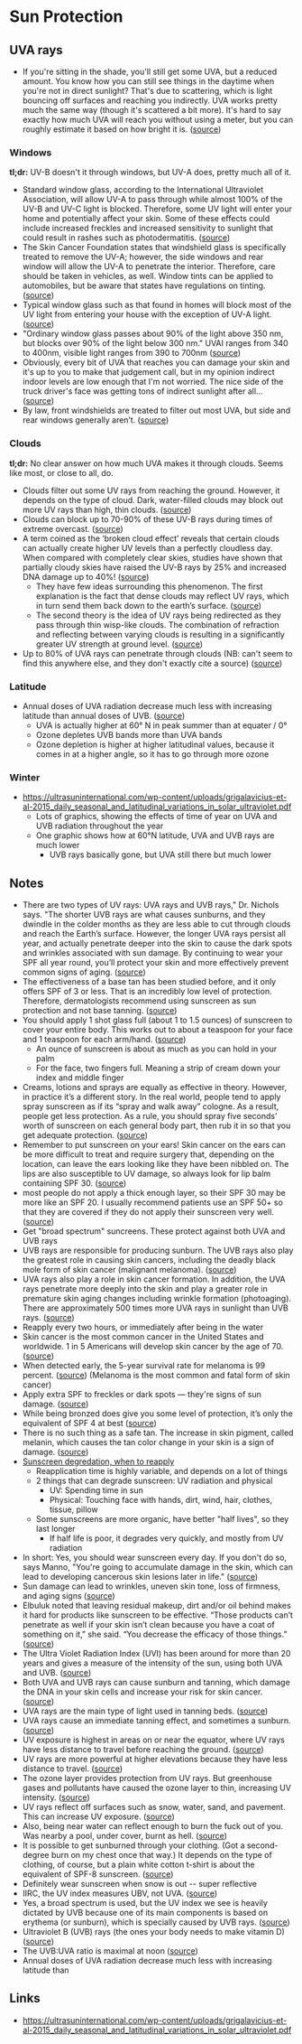 # Sun Protection

## UVA rays

- If you're sitting in the shade, you'll still get some UVA, but a reduced amount. You know how you can still see things in the daytime when you're not in direct sunlight? That's due to scattering, which is light bouncing off surfaces and reaching you indirectly. UVA works pretty much the same way (though it's scattered a bit more). It's hard to say exactly how much UVA will reach you without using a meter, but you can roughly estimate it based on how bright it is. ([source](https://www.reddit.com/r/SkincareAddiction/comments/39l0cp/how_far_do_uva_rays_penetrate_through_windows/#:~:text=If%20you,it%20is.))

### Windows

**tl;dr:** UV-B doesn't it through windows, but UV-A does, pretty much all of it.

- Standard window glass, according to the International Ultraviolet Association, will allow UV-A to pass through while almost 100% of the UV-B and UV-C light is blocked. Therefore, some UV light will enter your home and potentially affect your skin. Some of these effects could include increased freckles and increased sensitivity to sunlight that could result in rashes such as photodermatitis. ([source](https://hps.org/publicinformation/ate/q12082.html#:~:text=Standard,photodermatitis.))
- The Skin Cancer Foundation states that windshield glass is specifically treated to remove the UV-A; however, the side windows and rear window will allow the UV-A to penetrate the interior. Therefore, care should be taken in vehicles, as well. Window tints can be applied to automobiles, but be aware that states have regulations on tinting. ([source](https://hps.org/publicinformation/ate/q12082.html#:~:text=The%20Skin,on%20tinting.))
- Typical window glass such as that found in homes will block most of the UV light from entering your house with the exception of UV-A light. ([source](https://hps.org/publicinformation/ate/q12082.html#:~:text=typical%20window%20glass%20such%20as%20that%20found%20in%20homes%20will%20block%20most%20of%20the%20uv%20light%20from%20entering%20your%20house%20with%20the%20exception%20of%20uv-a%20light.))
- "Ordinary window glass passes about 90% of the light above 350 nm, but blocks over 90% of the light below 300 nm." UVAI ranges from 340 to 400nm, visible light ranges from 390 to 700nm ([source](https://www.reddit.com/r/SkincareAddiction/comments/39l0cp/how_far_do_uva_rays_penetrate_through_windows/#:~:text=%22ordinary%20window%20glass%20passes%20about%2090%25%20of%20the%20light%20above%20350%20nm%2C%20but%20blocks%20over%2090%25%20of%20the%20light%20below%20300%20nm.%22%20uvai%20ranges%20from%20340%20to%20400nm%2C%20visible%20light%20ranges%20from%20390%20to%20700nm))
- Obviously, every bit of UVA that reaches you can damage your skin and it's up to you to make that judgement call, but in my opinion indirect indoor levels are low enough that I'm not worried. The nice side of the truck driver's face was getting tons of indirect sunlight after all... ([source](https://www.reddit.com/r/SkincareAddiction/comments/39l0cp/how_far_do_uva_rays_penetrate_through_windows/#:~:text=obviously%2C%20every%20bit%20of%20uva%20that%20reaches%20you%20can%20damage%20your%20skin%20and%20it's%20up%20to%20you%20to%20make%20that%20judgement%20call%2C%20but%20in%20my%20opinion%20indirect%20indoor%20levels%20are%20low%20enough%20that%20i'm%20not%20worried.%20the%20nice%20side%20of%20the%20truck%20driver's%20face%20was%20getting%20tons%20of%20indirect%20sunlight%20after%20all...))
- By law, front windshields are treated to filter out most UVA, but side and rear windows generally aren’t. ([source](https://www.skincancer.org/blog/not-all-uv-rays-stay-outside-how-window-film-can-help-protect-you/#:~:text=by%20law%2C%20front%20windshields%20are%20treated%20to%20filter%20out%20most%20uva%2C%20but%20side%20and%20rear%20windows%20generally%20aren%E2%80%99t.))

### Clouds

**tl;dr:** No clear answer on how much UVA makes it through clouds. Seems like most, or close to all, do.

- Clouds filter out some UV rays from reaching the ground. However, it depends on the type of cloud. Dark, water-filled clouds may block out more UV rays than high, thin clouds. ([source](https://www.healthline.com/health/skin/uva-vs-uvb#:~:text=clouds%20filter%20out%20some%20uv%20rays%20from%20reaching%20the%20ground.%20however%2C%20it%20depends%20on%20the%20type%20of%20cloud.%20dark%2C%20water-filled%20clouds%20may%20block%20out%20more%20uv%20rays%20than%20high%2C%20thin%20clouds.))
- Clouds can block up to 70-90% of these UV-B rays during times of extreme overcast. ([source](https://www.drgurgen.com/are-the-suns-uv-rays-really-stronger-on-cloudy-days-fact-or-myth/#:~:text=clouds%20can%20block%20up%20to%2070-90%25%20of%20these%20uv-b%20rays%20during%20times%20of%20extreme%20overcast.))
- A term coined as the ‘broken cloud effect’ reveals that certain clouds can actually create higher UV levels than a perfectly cloudless day. When compared with completely clear skies, studies have shown that partially cloudy skies have raised the UV-B rays by 25% and increased DNA damage up to 40%! ([source](https://www.drgurgen.com/are-the-suns-uv-rays-really-stronger-on-cloudy-days-fact-or-myth/#:~:text=a%20term%20coined%20as%20the%20%E2%80%98broken%20cloud%20effect%E2%80%99%20reveals%20that%20certain%20clouds%20can%20actually%20create%20higher%20uv%20levels%20than%20a%20perfectly%20cloudless%20day.%20when%20compared%20with%20completely%20clear%20skies%2C%20studies%20have%20shown%20that%20partially%20cloudy%20skies%20have%20raised%20the%20uv-b%20rays%20by%2025%25%20and%20increased%20dna%20damage%20up%20to%2040%25!))
  - They have few ideas surrounding this phenomenon. The first explanation is the fact that dense clouds may reflect UV rays, which in turn send them back down to the earth’s surface. ([source](https://www.drgurgen.com/are-the-suns-uv-rays-really-stronger-on-cloudy-days-fact-or-myth/#:~:text=they%20have%20few%20ideas%20surrounding%20this%20phenomenon.%20the%20first%20explanation%20is%20the%20fact%20that%20dense%20clouds%20may%20reflect%20uv%20rays%2C%20which%20in%20turn%20send%20them%20back%20down%20to%20the%20earth%E2%80%99s%20surface.))
  - The second theory is the idea of UV rays being redirected as they pass through thin wisp-like clouds. The combination of refraction and reflecting between varying clouds is resulting in a significantly greater UV strength at ground level. ([source](https://www.drgurgen.com/are-the-suns-uv-rays-really-stronger-on-cloudy-days-fact-or-myth/#:~:text=the%20second%20theory%20is%20the%20idea%20of%20uv%20rays%20being%20redirected%20as%20they%20pass%20through%20thin%20wisp-like%20clouds.%20the%20combination%20of%20refraction%20and%20reflecting%20between%20varying%20clouds%20is%20resulting%20in%20a%20significantly%20greater%20uv%20strength%20at%20ground%20level.))
- Up to 80% of UVA rays can penetrate through clouds (NB: can't seem to find this anywhere else, and they don't exactly cite a source) ([source](https://www.greenpeople.co.uk/blogs/the-beauty-hub/uva-cloudy-day#:~:text=up%20to%2080%25%20of%20uva%20rays%20can%20penetrate%20through%20clouds))

### Latitude

- Annual doses of UVA radiation decrease much less with increasing latitude than annual doses of UVB. ([source](https://ultrasuninternational.com/wp-content/uploads/grigalavicius-et-al-2015_daily_seasonal_and_latitudinal_variations_in_solar_ultraviolet.pdf))
  - UVA is actually higher at 60° N in peak summer than at equater / 0°
  - Ozone depletes UVB bands more than UVA bands
  - Ozone depletion is higher at higher latitudinal values, because it comes in at a higher angle, so it has to go through more ozone

### Winter

- https://ultrasuninternational.com/wp-content/uploads/grigalavicius-et-al-2015_daily_seasonal_and_latitudinal_variations_in_solar_ultraviolet.pdf
  - Lots of graphics, showing the effects of time of year on UVA and UVB radiation throughout the year
  - One graphic shows how at 60°N latitude, UVA and UVB rays are much lower
    - UVB rays basically gone, but UVA still there but much lower

## Notes

- There are two types of UV rays: UVA rays and UVB rays," Dr. Nichols says. "The shorter UVB rays are what causes sunburns, and they dwindle in the colder months as they are less able to cut through clouds and reach the Earth’s surface. However, the longer UVA rays persist all year, and actually penetrate deeper into the skin to cause the dark spots and wrinkles associated with sun damage. By continuing to wear your SPF all year round, you’ll protect your skin and more effectively prevent common signs of aging. ([source](https://www.thezoereport.com/p/how-much-spf-should-you-use-on-your-face-31818270))
- The effectiveness of a base tan has been studied before, and it only offers SPF of 3 or less. That is an incredibly low level of protection. Therefore, dermatologists recommend using sunscreen as sun protection and not base tanning. ([source](https://news.utexas.edu/2018/06/06/how-much-spf-do-you-need-in-your-sunscreen/))
- You should apply 1 shot glass full (about 1 to 1.5 ounces) of sunscreen to cover your entire body. This works out to about a teaspoon for your face and 1 teaspoon for each arm/hand. ([source](https://news.utexas.edu/2018/06/06/how-much-spf-do-you-need-in-your-sunscreen/))
  - An ounce of sunscreen is about as much as you can hold in your palm
  - For the face, two fingers full. Meaning a strip of cream down your index and middle finger
- Creams, lotions and sprays are equally as effective in theory. However, in practice it’s a different story. In the real world, people tend to apply spray sunscreen as if its “spray and walk away” cologne. As a result, people get less protection. As a rule, you should spray five seconds’ worth of sunscreen on each general body part, then rub it in so that you get adequate protection. ([source](https://news.utexas.edu/2018/06/06/how-much-spf-do-you-need-in-your-sunscreen/))
- Remember to put sunscreen on your ears! Skin cancer on the ears can be more difficult to treat and require surgery that, depending on the location, can leave the ears looking like they have been nibbled on. The lips are also susceptible to UV damage, so always look for lip balm containing SPF 30. ([source](https://news.utexas.edu/2018/06/06/how-much-spf-do-you-need-in-your-sunscreen/))
- most people do not apply a thick enough layer, so their SPF 30 may be more like an SPF 20. I usually recommend patients use an SPF 50+ so that they are covered if they do not apply their sunscreen very well. ([source](https://news.utexas.edu/2018/06/06/how-much-spf-do-you-need-in-your-sunscreen/))
- Get "broad spectrum" suncreens. These protect against both UVA and UVB rays
- UVB rays are responsible for producing sunburn. The UVB rays also play the greatest role in causing skin cancers, including the deadly black mole form of skin cancer (malignant melanoma). ([source](https://uihc.org/health-topics/what-difference-between-uva-and-uvb-rays))
- UVA rays also play a role in skin cancer formation. In addition, the UVA rays penetrate more deeply into the skin and play a greater role in premature skin aging changes including wrinkle formation (photoaging). There are approximately 500 times more UVA rays in sunlight than UVB rays. ([source](https://uihc.org/health-topics/what-difference-between-uva-and-uvb-rays))
- Reapply every two hours, or immediately after being in the water
- Skin cancer is the most common cancer in the United States and worldwide. 1 in 5 Americans will develop skin cancer by the age of 70. ([source](https://www.skincancer.org/skin-cancer-information/skin-cancer-facts/))
- When detected early, the 5-year survival rate for melanoma is 99 percent. ([source](https://www.skincancer.org/skin-cancer-information/skin-cancer-facts/)) (Melanoma is the most common and fatal form of skin cancer)
- Apply extra SPF to freckles or dark spots — they're signs of sun damage. ([source](https://www.cosmopolitan.com/health-fitness/a28855/anti-sun-shaming-feature/))
- While being bronzed does give you some level of protection, it’s only the equivalent of SPF 4 at best ([source](https://greatist.com/health/how-to-tan-safely#_noHeaderPrefixedContent))
- There is no such thing as a safe tan. The increase in skin pigment, called melanin, which causes the tan color change in your skin is a sign of damage. ([source](https://www.fda.gov/radiation-emitting-products/tanning/risks-tanning#2))
- [Sunscreen degredation, when to reapply](https://www.reddit.com/r/SkincareAddiction/comments/8qjur0/sun_care_so_about_reapplying_sunscreen/e0jrfbg/#:~:text=There%20are%20two%20ways%20by%20which%20sunscreen%20loses%20effectiveness%20with%20time.)
  - Reapplication time is highly variable, and depends on a lot of things
  - 2 things that can degrade sunscreen: UV radiation and physical
    - UV: Spending time in sun
    - Physical: Touching face with hands, dirt, wind, hair, clothes, tissue, pillow
  - Some sunscreens are more organic, have better "half lives", so they last longer
    - If half life is poor, it degrades very quickly, and mostly from UV radiation
- In short: Yes, you should wear sunscreen every day. If you don't do so, says Manno, "You're going to accumulate damage in the skin, which can lead to developing cancerous skin lesions later in life." ([source](https://www.chicagotribune.com/consumer-reviews/sns-bestreviews-skincare-why-you-need-spf-every-day-20200208-h7hkiswe3jh3hfvqvuyouir7zy-story.html))
- Sun damage can lead to wrinkles, uneven skin tone, loss of firmness, and aging signs ([source](https://www.nm.org/healthbeat/healthy-tips/do-you-really-need-a-skin-care-routine))
- Elbuluk noted that leaving residual makeup, dirt and/or oil behind makes it hard for products like sunscreen to be effective. “Those products can’t penetrate as well if your skin isn’t clean because you have a coat of something on it,” she said. “You decrease the efficacy of those things.” ([source](https://www.huffpost.com/entry/how-often-wash-face_l_5e7e07b6c5b661492265f7f6#:~:text=elbuluk%20noted%20that%20leaving%20residual%20makeup%2C%20dirt%20and%2For%20oil%20behind%20makes%20it%20hard%20for%20products%20like%20sunscreen%20to%20be%20effective.%20%E2%80%9Cthose%20products%20can%E2%80%99t%20penetrate%20as%20well%20if%20your%20skin%20isn%E2%80%99t%20clean%20because%20you%20have%20a%20coat%20of%20something%20on%20it%2C%E2%80%9D%20she%20said.%20%E2%80%9Cyou%20decrease%20the%20efficacy%20of%20those%20things.%E2%80%9D))
- The Ultra Violet Radiation Index (UVI) has been around for more than 20 years and gives a measure of the intensity of the sun, using both UVA and UVB. ([source](<https://theconversation.com/health-check-what-does-the-uv-index-mean-51384#:~:text=the%20ultra%20violet%20radiation%20index%20(uvi)%20has%20been%20around%20for%20more%20than%2020%20years%20and%20gives%20a%20measure%20of%20the%20intensity%20of%20the%20sun%2C%20using%20both%20uva%20and%20uvb.>))
- Both UVA and UVB rays can cause sunburn and tanning, which damage the DNA in your skin cells and increase your risk for skin cancer. ([source](https://www.skincancer.org/blog/not-all-uv-rays-stay-outside-how-window-film-can-help-protect-you/#:~:text=both%20uva%20and%20uvb%20rays%20can%20cause%20sunburn%20and%20tanning%2C%20which%20damage%20the%20dna%20in%20your%20skin%20cells%20and%20increase%20your%20risk%20for%20skin%20cancer.))
- UVA rays are the main type of light used in tanning beds. ([source](https://www.healthline.com/health/skin/uva-vs-uvb#:~:text=uva%20rays%20are%20the%20main%20type%20of%20light%20used%20in%20tanning%20beds.))
- UVA rays cause an immediate tanning effect, and sometimes a sunburn. ([source](https://www.healthline.com/health/skin/uva-vs-uvb#:~:text=they%20cause%20an%20immediate%20tanning%20effect%2C%20and%20sometimes%20a%20sunburn.))
- UV exposure is highest in areas on or near the equator, where UV rays have less distance to travel before reaching the ground. ([source](https://www.healthline.com/health/skin/uva-vs-uvb#:~:text=uv%20exposure%20is%20highest%20in%20areas%20on%20or%20near%20the%20equator%2C%20where%20uv%20rays%20have%20less%20distance%20to%20travel%20before%20reaching%20the%20ground.))
- UV rays are more powerful at higher elevations because they have less distance to travel. ([source](https://www.healthline.com/health/skin/uva-vs-uvb#:~:text=uv%20rays%20are%20more%20powerful%20at%20higher%20elevations%20because%20they%20have%20less%20distance%20to%20travel.))
- The ozone layer provides protection from UV rays. But greenhouse gases and pollutants have caused the ozone layer to thin, increasing UV intensity. ([source](https://www.healthline.com/health/skin/uva-vs-uvb#:~:text=the%20ozone%20layer%20provides%20protection%20from%20uv%20rays.%20but%20greenhouse%20gases%20and%20pollutants%20have%20caused%20the%20ozone%20layer%20to%20thin%2C%20increasing%20uv%20intensity.))
- UV rays reflect off surfaces such as snow, water, sand, and pavement. This can increase UV exposure. ([source](https://www.healthline.com/health/skin/uva-vs-uvb#:~:text=uv%20rays%20reflect%20off%20surfaces%20such%20as%20snow%2C%20water%2C%20sand%2C%20and%20pavement.%20this%20can%20increase%20uv%20exposure.))
- Also, being near water can reflect enough to burn the fuck out of you. Was nearby a pool, under cover, burnt as hell. ([source](https://www.reddit.com/r/YouShouldKnow/comments/cbnhtn/ysk_that_you_can_get_a_sunburn_even_when_its/#:~:text=also%2C%20being%20near%20water%20can%20reflect%20enough%20to%20burn%20the%20fuck%20out%20of%20you.%20was%20nearby%20a%20pool%2C%20under%20cover%2C%20burnt%20as%20hell.))
- It is possible to get sunburned through your clothing. (Got a second-degree burn on my chest once that way.) It depends on the type of clothing, of course, but a plain white cotton t-shirt is about the equivalent of SPF-8 sunscreen. ([source](https://www.reddit.com/r/YouShouldKnow/comments/cbnhtn/ysk_that_you_can_get_a_sunburn_even_when_its/#:~:text=it%20is%20possible%20to%20get%20sunburned%20through%20your%20clothing.%20(got%20a%20second-degree%20burn%20on%20my%20chest%20once%20that%20way.)%20it%20depends%20on%20the%20type%20of%20clothing%2C%20of%20course%2C%20but%20a%20plain%20white%20cotton%20t-shirt%20is%20about%20the%20equivalent%20of%20spf-8%20sunscreen.))
- Definitely wear sunscreen when snow is out -- super reflective
- IIRC, the UV index measures UBV, not UVA. ([source](https://www.reddit.com/r/AsianBeauty/comments/9we4pu/discussion_do_you_use_sunscreen_in_winter/#:~:text=iirc%2C%20the%20uv%20index%20measures%20ubv%2C%20not%20uva.))
- Yes, a broad spectrum is used, but the UV index we see is heavily dictated by UVB because one of its main components is based on erythema (or sunburn), which is specially caused by UVB rays. ([source](https://www.reddit.com/r/AsianBeauty/comments/9we4pu/discussion_do_you_use_sunscreen_in_winter/#:~:text=yes%2C%20a%20broad%20spectrum%20is%20used%2C%20but%20the%20uv%20index%20we%20see%20is%20heavily%20dictated%20by%20uvb%20because%20one%20of%20its%20main%20components%20is%20based%20on%20erythema%20(or%20sunburn)%2C%20which%20is%20specially%20caused%20by%20uvb%20rays.))
- Ultraviolet B (UVB) rays (the ones your body needs to make vitamin D) ([source](https://www.nhs.uk/live-well/healthy-body/how-to-get-vitamin-d-from-sunlight/#:~:text=ultraviolet%20b%20(uvb)%20rays%20(the%20ones%20your%20body%20needs%20to%20make%20vitamin%20d)))
- The UVB:UVA ratio is maximal at noon ([source](https://ultrasuninternational.com/wp-content/uploads/grigalavicius-et-al-2015_daily_seasonal_and_latitudinal_variations_in_solar_ultraviolet.pdf))
- Annual doses of UVA radiation decrease much less with increasing latitude than

## Links

- https://ultrasuninternational.com/wp-content/uploads/grigalavicius-et-al-2015_daily_seasonal_and_latitudinal_variations_in_solar_ultraviolet.pdf